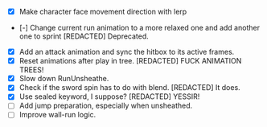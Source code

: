- [x] Make character face movement direction with lerp
- [-] Change current run animation to a more relaxed one and add another one to sprint [REDACTED] Deprecated.
- [x] Add an attack animation and sync the hitbox to its active frames.
- [x] Reset animations after play in tree. [REDACTED] FUCK ANIMATION TREES!
- [x] Slow down RunUnsheathe.
- [x] Check if the sword spin has to do with blend. [REDACTED] It does.
- [x] Use sealed keyword, I suppose? [REDACTED] YESSIR!
- [ ] Add jump preparation, especially when unsheathed.
- [ ] Improve wall-run logic.
